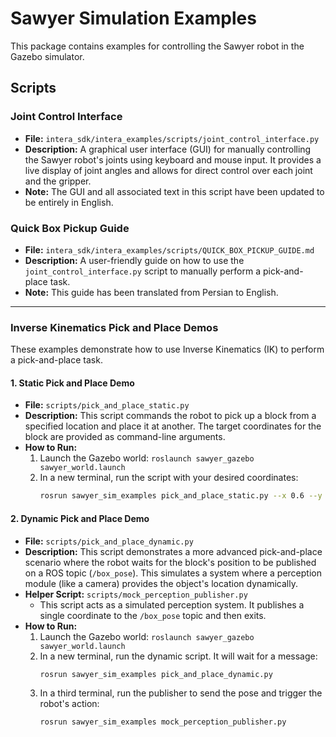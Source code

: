 # Sawyer Simulation Examples

This package contains examples for controlling the Sawyer robot in the Gazebo simulator.

## Scripts

### Joint Control Interface
- **File:** `intera_sdk/intera_examples/scripts/joint_control_interface.py`
- **Description:** A graphical user interface (GUI) for manually controlling the Sawyer robot's joints using keyboard and mouse input. It provides a live display of joint angles and allows for direct control over each joint and the gripper.
- **Note:** The GUI and all associated text in this script have been updated to be entirely in English.

### Quick Box Pickup Guide
- **File:** `intera_sdk/intera_examples/scripts/QUICK_BOX_PICKUP_GUIDE.md`
- **Description:** A user-friendly guide on how to use the `joint_control_interface.py` script to manually perform a pick-and-place task.
- **Note:** This guide has been translated from Persian to English.

---

### Inverse Kinematics Pick and Place Demos

These examples demonstrate how to use Inverse Kinematics (IK) to perform a pick-and-place task.

#### 1. Static Pick and Place Demo
- **File:** `scripts/pick_and_place_static.py`
- **Description:** This script commands the robot to pick up a block from a specified location and place it at another. The target coordinates for the block are provided as command-line arguments.
- **How to Run:**
  1. Launch the Gazebo world: `roslaunch sawyer_gazebo sawyer_world.launch`
  2. In a new terminal, run the script with your desired coordinates:
     ```bash
     rosrun sawyer_sim_examples pick_and_place_static.py --x 0.6 --y 0.2 --z -0.129
     ```

#### 2. Dynamic Pick and Place Demo
- **File:** `scripts/pick_and_place_dynamic.py`
- **Description:** This script demonstrates a more advanced pick-and-place scenario where the robot waits for the block's position to be published on a ROS topic (`/box_pose`). This simulates a system where a perception module (like a camera) provides the object's location dynamically.
- **Helper Script:** `scripts/mock_perception_publisher.py`
  - This script acts as a simulated perception system. It publishes a single coordinate to the `/box_pose` topic and then exits.
- **How to Run:**
  1. Launch the Gazebo world: `roslaunch sawyer_gazebo sawyer_world.launch`
  2. In a new terminal, run the dynamic script. It will wait for a message:
     ```bash
     rosrun sawyer_sim_examples pick_and_place_dynamic.py
     ```
  3. In a third terminal, run the publisher to send the pose and trigger the robot's action:
     ```bash
     rosrun sawyer_sim_examples mock_perception_publisher.py
     ```
